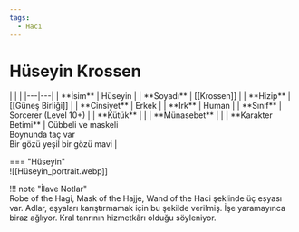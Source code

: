 ```yaml
---
tags:
  - Hacı
---  
```

# Hüseyin Krossen  
  
<div class="grid" markdown>  
|  |  |  
|---|---|  
| **İsim** | Hüseyin |  
| **Soyadı** | [[Krossen]] |  
| **Hizip** | [[Güneş Birliği]] |  
| **Cinsiyet** | Erkek |  
| **Irk** | Human |  
| **Sınıf** | Sorcerer (Level 10+) |  
| **Kütük** |  |  
| **Münasebet** |  |  
| **Karakter Betimi** | Cübbeli ve maskeli<br>Boynunda taç var<br>Bir gözü yeşil bir gözü mavi |  
  
=== "Hüseyin"  
	![[Hüseyin_portrait.webp]]  
  
</div>  
  
!!! note "İlave Notlar"  
	Robe of the Hagi, Mask of the Hajje, Wand of the Haci şeklinde üç eşyası var. Adlar, eşyaları karıştırmamak için bu şekilde verilmiş. İşe yaramayınca biraz ağlıyor. Kral tanrının hizmetkârı olduğu söyleniyor.  
